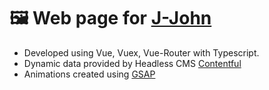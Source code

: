 # 🖼️ Web page for [J-John](https://jjohn.netlify.app)

* Developed using Vue, Vuex, Vue-Router with Typescript. 
* Dynamic data provided by Headless CMS [Contentful](https://www.contentful.com/)
* Animations created using [GSAP](https://greensock.com/gsap/)

